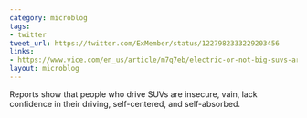 ```yaml
---
category: microblog
tags:
- twitter
tweet_url: https://twitter.com/ExMember/status/1227982333229203456
links:
- https://www.vice.com/en_us/article/m7q7eb/electric-or-not-big-suvs-are-inherently-selfish
layout: microblog
---
```

Reports show that people who drive SUVs are insecure, vain, lack confidence in their driving, self-centered, and self-absorbed.
